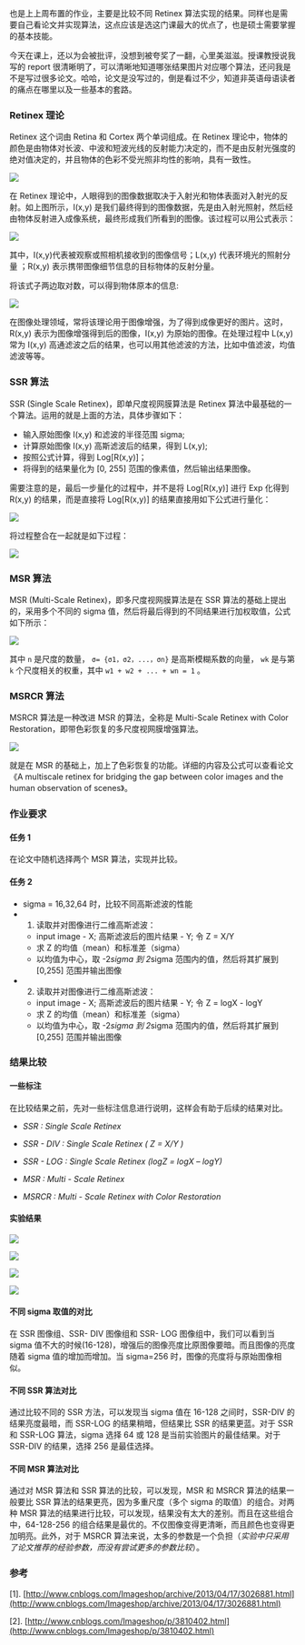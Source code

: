 也是上上周布置的作业，主要是比较不同 Retinex 算法实现的结果。同样也是需要自己看论文并实现算法，这点应该是选这门课最大的优点了，也是硕士需要掌握的基本技能。

今天在课上，还以为会被批评，没想到被夸奖了一翻，心里美滋滋。授课教授说我写的 report 很清晰明了，可以清晰地知道哪张结果图片对应哪个算法，还问我是不是写过很多论文。哈哈，论文是没写过的，倒是看过不少，知道非英语母语读者的痛点在哪里以及一些基本的套路。


### Retinex 理论
Retinex 这个词由 Retina 和 Cortex 两个单词组成。在 Retinex 理论中，物体的颜色是由物体对长波、中波和短波光线的反射能力决定的，而不是由反射光强度的绝对值决定的，并且物体的色彩不受光照非均性的影响，具有一致性。

![](http://upload-images.jianshu.io/upload_images/2759738-a63ad1949cff450d.png&originHeight=368&originWidth=576&size=30403&status=done&width=461?imageMogr2/auto-orient/strip%7CimageView2/2/w/1240)

在 Retinex 理论中，人眼得到的图像数据取决于入射光和物体表面对入射光的反射。如上图所示，I(x,y) 是我们最终得到的图像数据，先是由入射光照射，然后经由物体反射进入成像系统，最终形成我们所看到的图像。该过程可以用公式表示：

![](https://upload-images.jianshu.io/upload_images/2759738-2caa132b9a9041a8.png?imageMogr2/auto-orient/strip%7CimageView2/2/w/1240)


其中，I(x,y)代表被观察或照相机接收到的图像信号；L(x,y) 代表环境光的照射分量 ；R(x,y) 表示携带图像细节信息的目标物体的反射分量。

将该式子两边取对数，可以得到物体原本的信息:

![](https://upload-images.jianshu.io/upload_images/2759738-f12d90242c4c13b3.png?imageMogr2/auto-orient/strip%7CimageView2/2/w/1240)

在图像处理领域，常将该理论用于图像增强，为了得到成像更好的图片。这时，R(x,y) 表示为图像增强得到后的图像，I(x,y) 为原始的图像。在处理过程中 L(x,y) 常为 I(x,y) 高通滤波之后的结果，也可以用其他滤波的方法，比如中值滤波，均值滤波等等。

### SSR 算法
SSR (Single Scale Retinex)，即单尺度视网膜算法是 Retinex 算法中最基础的一个算法。运用的就是上面的方法，具体步骤如下：

* 输入原始图像 I(x,y) 和滤波的半径范围 sigma;
* 计算原始图像 I(x,y) 高斯滤波后的结果，得到 L(x,y);
* 按照公式计算，得到 Log[R(x,y)]；
* 将得到的结果量化为 [0, 255] 范围的像素值，然后输出结果图像。

需要注意的是，最后一步量化的过程中，并不是将 Log[R(x,y)] 进行 Exp 化得到 R(x,y) 的结果，而是直接将 Log[R(x,y)] 的结果直接用如下公式进行量化：

![](https://upload-images.jianshu.io/upload_images/2759738-fb740bb3aef91eaa.png?imageMogr2/auto-orient/strip%7CimageView2/2/w/1240)

将过程整合在一起就是如下过程：

![](http://upload-images.jianshu.io/upload_images/2759738-9f42d0976c61817c.png&originHeight=88&originWidth=719&size=16583&status=done&width=575?imageMogr2/auto-orient/strip%7CimageView2/2/w/1240)

### MSR 算法
MSR (Multi-Scale Retinex)，即多尺度视网膜算法是在 SSR 算法的基础上提出的，采用多个不同的 sigma 值，然后将最后得到的不同结果进行加权取值，公式如下所示：

![](http://upload-images.jianshu.io/upload_images/2759738-270f2ee015a143ca.png&originHeight=91&originWidth=463&size=11926&status=done&width=370?imageMogr2/auto-orient/strip%7CimageView2/2/w/1240)

其中 `n`  是尺度的数量， `σ= {σ1，σ2，...，σn}` 是高斯模糊系数的向量， `wk` 是与第 `k` 个尺度相关的权重，其中 `w1 + w2 + ... + wn = 1` 。


### MSRCR 算法
MSRCR 算法是一种改进 MSR 的算法，全称是 Multi-Scale Retinex with Color Restoration，即带色彩恢复的多尺度视网膜增强算法。

![](http://upload-images.jianshu.io/upload_images/2759738-9270f3311955729f.png&originHeight=152&originWidth=711&size=22150&status=done&width=569?imageMogr2/auto-orient/strip%7CimageView2/2/w/1240)

就是在 MSR 的基础上，加上了色彩恢复的功能。详细的内容及公式可以查看论文 《A multiscale retinex for bridging the gap between color images and the human observation of scenes》。

### 作业要求


#### 任务 1
在论文中随机选择两个 MSR 算法，实现并比较。

#### 任务 2

* sigma = 16,32,64 时，比较不同高斯滤波的性能
* 1) 读取并对图像进行二维高斯滤波：
  * input image - X; 高斯滤波后的图片结果 - Y; 令 Z = X/Y
  * 求 Z 的均值（mean）和标准差（sigma）
  * 以均值为中心，取 -2*sigma 到 2*sigma 范围内的值，然后将其扩展到 [0,255] 范围并输出图像
* 2) 读取并对图像进行二维高斯滤波：
  * input image - X; 高斯滤波后的图片结果 - Y; 令 Z = logX - logY
  * 求 Z 的均值（mean）和标准差（sigma）
  * 以均值为中心，取 -2*sigma 到 2*sigma 范围内的值，然后将其扩展到 [0,255] 范围并输出图像


### 结果比较


#### 一些标注
在比较结果之前，先对一些标注信息进行说明，这样会有助于后续的结果对比。

* _SSR : Single Scale Retinex_

* _SSR - DIV : Single Scale Retinex ( Z = X/Y )_

* _SSR - LOG : Single Scale Retinex (logZ = logX – logY)_

* _MSR : Multi - Scale Retinex_

* _MSRCR : Multi - Scale Retinex with Color Restoration_


#### 实验结果

![](http://upload-images.jianshu.io/upload_images/2759738-8ee43c15a26caf81.png&originHeight=1145&originWidth=956&size=810332&status=done&width=746?imageMogr2/auto-orient/strip%7CimageView2/2/w/1240)

![](http://upload-images.jianshu.io/upload_images/2759738-deb34d8a315e8d4e.png&originHeight=1179&originWidth=992&size=942650&status=done&width=746?imageMogr2/auto-orient/strip%7CimageView2/2/w/1240)

![](http://upload-images.jianshu.io/upload_images/2759738-96339a0fd83dc997.png&originHeight=1185&originWidth=1011&size=941687&status=done&width=746?imageMogr2/auto-orient/strip%7CimageView2/2/w/1240)

![](http://upload-images.jianshu.io/upload_images/2759738-362f4c3215f5ae3f.png&originHeight=1363&originWidth=957&size=873857&status=done&width=746?imageMogr2/auto-orient/strip%7CimageView2/2/w/1240)

#### 不同 sigma 取值的对比
在 SSR 图像组、SSR- DIV 图像组和 SSR- LOG 图像组中，我们可以看到当 sigma 值不大的时候(16-128)，增强后的图像亮度比原图像要暗。而且图像的亮度随着 sigma 值的增加而增加。当 sigma=256 时，图像的亮度将与原始图像相似。


#### 不同 SSR 算法对比
通过比较不同的 SSR 方法，可以发现当 sigma 值在 16-128 之间时，SSR-DIV 的结果亮度最暗，而 SSR-LOG 的结果稍暗，但结果比 SSR 的结果更蓝。对于 SSR 和 SSR-LOG 算法，sigma 选择 64 或 128 是当前实验图片的最佳结果。对于 SSR-DIV 的结果，选择 256 是最佳选择。


#### 不同 MSR 算法对比
通过对 MSR 算法和 SSR 算法的比较，可以发现，MSR 和 MSRCR 算法的结果一般要比 SSR 算法的结果更亮，因为多重尺度（多个 sigma 的取值）的组合。对两种 MSR 算法的结果进行比较，可以发现，结果没有太大的差别。而且在这些组合中，64-128-256 的组合结果是最优的。不仅图像变得更清晰，而且颜色也变得更加明亮。此外，对于 MSRCR 算法来说，太多的参数是一个负担（*实验中只采用了论文推荐的经验参数，而没有尝试更多的参数比较*）。


### 参考

[1]. [http://www.cnblogs.com/Imageshop/archive/2013/04/17/3026881.html](http://www.cnblogs.com/Imageshop/archive/2013/04/17/3026881.html)

[2]. [http://www.cnblogs.com/Imageshop/p/3810402.html](http://www.cnblogs.com/Imageshop/p/3810402.html)
